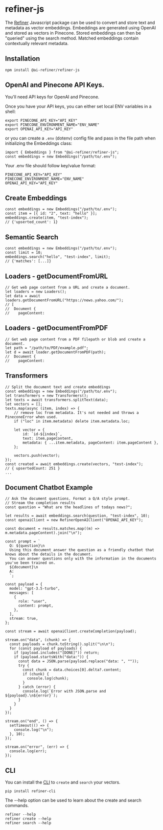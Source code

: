 # refiner-js

The [Refiner](https://www.npmjs.com/package/@ai-refiner/refiner-js) Javascript package can be used to convert and store text and metadata as vector embeddings. Embeddings are generated using OpenAI and stored as vectors in Pinecone. Stored embeddings can then be "queried" using the search method. Matched embeddings contain contextually relevant metadata.

## Installation

```shell
npm install @ai-refiner/refiner-js
```

## OpenAI and Pinecone API Keys.

You'll need API keys for OpenAI and Pinecone.

Once you have your API keys, you can either set local ENV variables in a shell:

```shell
export PINECONE_API_KEY="API_KEY"
export PINECONE_ENVIRONMENT_NAME="ENV_NAME"
export OPENAI_API_KEY="API_KEY"
```

or you can create a `.env` (dotenv) config file and pass in the file path when initializing the Embeddings class:

```node
import { Embeddings } from "@ai-refiner/refiner-js";
const embeddings = new Embeddings("/path/to/.env");
```

Your .env file should follow key/value format:

```shell
PINECONE_API_KEY="API_KEY"
PINECONE_ENVIRONMENT_NAME="ENV_NAME"
OPENAI_API_KEY="API_KEY"
```

## Create Embeddings

```node
const embeddings = new Embeddings("/path/to/.env");
const item = [{ id: "2", text: "hello" }];
embeddings.create(item, "test-index");
// {'upserted_count': 1}
```

## Semantic Search

```node
const embeddings = new Embeddings("/path/to/.env");
const limit = 10;
embeddings.search("hello", "test-index", limit);
// {'matches': [...]}
```

## Loaders - getDocumentFromURL

```node
// Get web page content from a URL and create a document.
let loaders = new Loaders();
let data = await loaders.getDocumentFromURL("https://news.yahoo.com/");
// [
//  Document {
//    pageContent:
```

## Loaders - getDocumentFromPDF

```node
// Get web page content from a PDF filepath or blob and create a document.
let path = "/path/to/PDF/example.pdf";
let d = await loader.getDocumentFromPDF(path);
//  Document {
//    pageContent:
```

## Transformers

```node
// Split the document text and create embeddings
const embeddings = new Embeddings("/path/to/.env");
let transformers = new Transformers();
let texts = await transformers.splitText(data);
let vectors = [];
texts.map(async (item, index) => {
    // remove loc from metadata. It's not needed and throws a PineconeError when used.
    if ("loc" in item.metadata) delete item.metadata.loc;

    let vector = {
        id: `id-${index}`,
        text: item.pageContent,
        metadata: { ...item.metadata, pageContent: item.pageContent },
    };

    vectors.push(vector);
});
const created = await embeddings.create(vectors, "test-index");
// { upsertedCount: 251 }
...
```

## Document Chatbot Example

```node
// Ask the document questions. Format a Q/A style prompt.
// Stream the completion results
const question = "What are the headlines of todays news?";

let results = await embeddings.search(question, "test-index", 10);
const openaiClient = new RefinerOpenAIClient("OPENAI_API_KEY");

const document = results.matches.map((m) => m.metadata.pageContent).join("\n");

const prompt = `
  Q: ${question}\n
  Using this document answer the question as a friendly chatbot that knows about the details in the document.
  You can answer questions only with the information in the documents you've been trained on.
  ${document}\n
  A:
  `;

const payload = {
  model: "gpt-3.5-turbo",
  messages: [
    {
      role: "user",
      content: prompt,
    },
  ],
  stream: true,
};

const stream = await openaiClient.createCompletion(payload);

stream.on("data", (chunk) => {
  const payloads = chunk.toString().split("\n\n");
  for (const payload of payloads) {
    if (payload.includes("[DONE]")) return;
    if (payload.startsWith("data:")) {
      const data = JSON.parse(payload.replace("data: ", ""));
      try {
        const chunk = data.choices[0].delta?.content;
        if (chunk) {
          console.log(chunk);
        }
      } catch (error) {
        console.log(`Error with JSON.parse and ${payload}.\n${error}`);
      }
    }
  }
});

stream.on("end", () => {
  setTimeout(() => {
    console.log("\n");
  }, 10);
});

stream.on("error", (err) => {
  console.log(err);
});
```

## CLI

You can install the [CLI](https://pypi.org/project/refiner-cli/) to `create` and `search` your vectors.

```shell
pip install refiner-cli
```

The --help option can be used to learn about the create and search commands.

```shell
refiner --help
refiner create --help
refiner search --help
```
